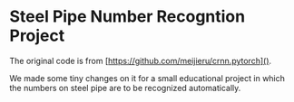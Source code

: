 Steel Pipe Number Recogntion Project
======================================

The original code is from [https://github.com/meijieru/crnn.pytorch](). <br>

We made some tiny changes on it for a small educational project in which the numbers on steel pipe are to be recognized automatically.
